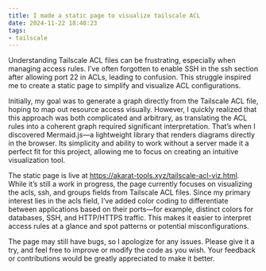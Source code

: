 ```yaml
---
title: I made a static page to visualize tailscale ACL
date: 2024-11-22 18:48:23
tags:
- tailscale
---
```


Understanding Tailscale ACL files can be frustrating, especially when managing access rules. I’ve often forgotten to enable SSH in the ssh section after allowing port 22 in ACLs, leading to confusion. This struggle inspired me to create a static page to simplify and visualize ACL configurations.

Initially, my goal was to generate a graph directly from the Tailscale ACL file, hoping to map out resource access visually. However, I quickly realized that this approach was both complicated and arbitrary, as translating the ACL rules into a coherent graph required significant interpretation. That’s when I discovered Mermaid.js—a lightweight library that renders diagrams directly in the browser. Its simplicity and ability to work without a server made it a perfect fit for this project, allowing me to focus on creating an intuitive visualization tool.

The static page is live at https://akarat-tools.xyz/tailscale-acl-viz.html. While it’s still a work in progress, the page currently focuses on visualizing the acls, ssh, and groups fields from Tailscale ACL files. Since my primary interest lies in the acls field, I’ve added color coding to differentiate between applications based on their ports—for example, distinct colors for databases, SSH, and HTTP/HTTPS traffic. This makes it easier to interpret access rules at a glance and spot patterns or potential misconfigurations.

The page may still have bugs, so I apologize for any issues. Please give it a try, and feel free to improve or modify the code as you wish. Your feedback or contributions would be greatly appreciated to make it better.
